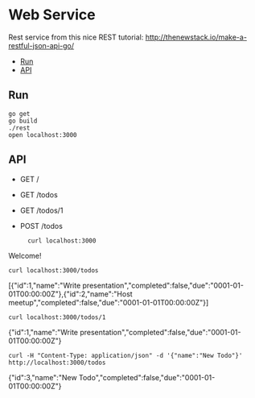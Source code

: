 # Web Service

Rest service from this nice REST tutorial: http://thenewstack.io/make-a-restful-json-api-go/

* [Run](#run)
* [API](#api)

## Run

  	go get
  	go build
  	./rest
  	open localhost:3000

## API

* GET /
* GET /todos
* GET /todos/1
* POST /todos


		curl localhost:3000

Welcome!

  	curl localhost:3000/todos

[{"id":1,"name":"Write presentation","completed":false,"due":"0001-01-01T00:00:00Z"},{"id":2,"name":"Host meetup","completed":false,"due":"0001-01-01T00:00:00Z"}]

  	curl localhost:3000/todos/1

{"id":1,"name":"Write presentation","completed":false,"due":"0001-01-01T00:00:00Z"}

  	curl -H "Content-Type: application/json" -d '{"name":"New Todo"}' http://localhost:3000/todos

{"id":3,"name":"New Todo","completed":false,"due":"0001-01-01T00:00:00Z"}
